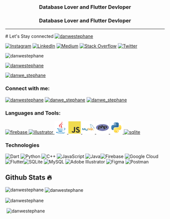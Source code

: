<h3 align="center">Database Lover and Flutter Devloper</h3>
<h3 align="center">Database Lover and Flutter Devloper</h3>
<hr>
# Let's Stay connected <a href="https://twitter.com/danwestephane" target="blank"><img src="https://img.shields.io/twitter/follow/danwestephane?logo=twitter&style=for-the-badge" alt="danwestephane" /></a>

[![Instagram](https://img.shields.io/badge/Instagram-%23E4405F.svg?logo=Instagram&logoColor=white)](https://instagram.com/danwestephane) [![LinkedIn](https://img.shields.io/badge/LinkedIn-%230077B5.svg?logo=linkedin&logoColor=white)](https://linkedin.com/in/danwestephane) [![Medium](https://img.shields.io/badge/Medium-12100E?logo=medium&logoColor=white)](https://medium.com/@danwestephane) [![Stack Overflow](https://img.shields.io/badge/-Stackoverflow-FE7A16?logo=stack-overflow&logoColor=white)](https://stackoverflow.com/users/15155605) [![Twitter](https://img.shields.io/badge/Twitter-%231DA1F2.svg?logo=Twitter&logoColor=white)](https://twitter.com/danwe_stephane) 
<p align="left"> <img src="https://komarev.com/ghpvc/?username=danwestephane&label=Profile%20views&color=0e75b6&style=flat" alt="danwestephane" /> </p>
<p align="left"> <a href="https://github.com/ryo-ma/github-profile-trophy"><img src="https://github-profile-trophy.vercel.app/?username=danwestephane&row=1&theme=darkhub&margin-w=15&no-bg=true" alt="danwestephane" /></a> </p>
<p align="left"> <a href="https://twitter.com/danwe_stephane" target="blank"><img src="https://img.shields.io/twitter/follow/danwe_stephane?logo=twitter&style=for-the-badge" alt="danwe_stephane" /></a> </p>
<h3 align="left">Connect with me:</h3>
<p align="left">
<a href="https://dev.to/danwestephane" target="blank"><img align="center" src="https://raw.githubusercontent.com/rahuldkjain/github-profile-readme-generator/master/src/images/icons/Social/devto.svg" alt="danwestephane" height="30" width="40" /></a>
<a href="https://twitter.com/danwe_stephane" target="blank"><img align="center" src="https://raw.githubusercontent.com/rahuldkjain/github-profile-readme-generator/master/src/images/icons/Social/twitter.svg" alt="danwe_stephane" height="30" width="40" /></a>
<a href="https://linkedin.com/in/danwestephane" target="blank"><img align="center" src="https://raw.githubusercontent.com/rahuldkjain/github-profile-readme-generator/master/src/images/icons/Social/linked-in-alt.svg" alt="danwe_stephane" height="30" width="40" /></a>

<h3 align="left">Languages and Tools:</h3>
</a> <a href="https://firebase.google.com/" target="_blank" rel="noreferrer"> <img src="https://www.vectorlogo.zone/logos/firebase/firebase-icon.svg" alt="firebase" width="40" height="40"/> </a> <a href="https://www.adobe.com/in/products/illustrator.html" target="_blank" rel="noreferrer"> <img src="https://www.vectorlogo.zone/logos/adobe_illustrator/adobe_illustrator-icon.svg" alt="illustrator" width="40" height="40"/> </a> <a href="https://www.java.com" target="_blank" rel="noreferrer"> <img src="https://raw.githubusercontent.com/devicons/devicon/master/icons/java/java-original.svg" alt="java" width="40" height="40"/> </a> <a href="https://developer.mozilla.org/en-US/docs/Web/JavaScript" target="_blank" rel="noreferrer"> <img src="https://raw.githubusercontent.com/devicons/devicon/master/icons/javascript/javascript-original.svg" alt="javascript" width="40" height="40"/> </a> <a href="https://www.mysql.com/" target="_blank" rel="noreferrer"> <img src="https://raw.githubusercontent.com/devicons/devicon/master/icons/mysql/mysql-original-wordmark.svg" alt="mysql" width="40" height="40"/> </a> </a> <a href="https://www.php.net" target="_blank" rel="noreferrer"> <img src="https://raw.githubusercontent.com/devicons/devicon/master/icons/php/php-original.svg" alt="php" width="40" height="40"/> </a> <a href="https://www.python.org" target="_blank" rel="noreferrer"> <img src="https://raw.githubusercontent.com/devicons/devicon/master/icons/python/python-original.svg" alt="python" width="40" height="40"/> </a> </a> <a href="https://www.sqlite.org/" target="_blank" rel="noreferrer"> <img src="https://www.vectorlogo.zone/logos/sqlite/sqlite-icon.svg" alt="sqlite" width="40" height="40"/> </a>

<h3 align="left">Technologies</h3>

 ![Dart](https://img.shields.io/badge/dart-%230175C2.svg?style=for-the-badge&logo=dart&logoColor=white) ![Python](https://img.shields.io/badge/python-3670A0?style=for-the-badge&logo=python&logoColor=ffdd54) ![C++](https://img.shields.io/badge/c++-%2300599C.svg?style=for-the-badge&logo=c%2B%2B&logoColor=white) ![JavaScript](https://img.shields.io/badge/javascript-%23323330.svg?style=for-the-badge&logo=javascript&logoColor=%23F7DF1E)  ![Java](https://img.shields.io/badge/java-%23ED8B00.svg?style=for-the-badge&logo=java&logoColor=white)![Firebase](https://img.shields.io/badge/firebase-%23039BE5.svg?style=for-the-badge&logo=firebase) ![Google Cloud](https://img.shields.io/badge/Google%20Cloud-%234285F4.svg?style=for-the-badge&logo=google-cloud&logoColor=white)![Flutter](https://img.shields.io/badge/Flutter-%2302569B.svg?style=for-the-badge&logo=Flutter&logoColor=white)![SQLite](https://img.shields.io/badge/sqlite-%2307405e.svg?style=for-the-badge&logo=sqlite&logoColor=white) ![MySQL](https://img.shields.io/badge/mysql-%2300f.svg?style=for-the-badge&logo=mysql&logoColor=white) ![Adobe Illustrator](https://img.shields.io/badge/adobeillustrator-%23FF9A00.svg?style=for-the-badge&logo=adobeillustrator&logoColor=white) 	![Figma](https://img.shields.io/badge/figma-%23F24E1E.svg?style=for-the-badge&logo=figma&logoColor=white) ![Postman](https://img.shields.io/badge/Postman-FF6C37?style=for-the-badge&logo=postman&logoColor=white)
## Github Stats 🔥
<p><img align="left" src="https://github-readme-stats.vercel.app/api/top-langs?username=danwestephane&show_icons=true&locale=en&layout=compact&theme=cobalt" alt="danwestephane" /></p>
<p>&nbsp;<img align="center" src="https://github-readme-stats.vercel.app/api?username=danwestephane&show_icons=true&locale=en&theme=tokyonight" alt="danwestephane" /></p>
<p><img align="center" src="https://github-readme-streak-stats.herokuapp.com?user=danwestephane&theme=radical&date_format=j%20M%5B%20Y%5D&sideLabels=DDB225" alt="danwestephane" /></p>
<p>&nbsp;<img align="center" src="https://github-readme-stats.vercel.app/api?username=danwestephane&show_icons=true&locale=en&theme=tokyonight" alt="danwestephane" /></p>

